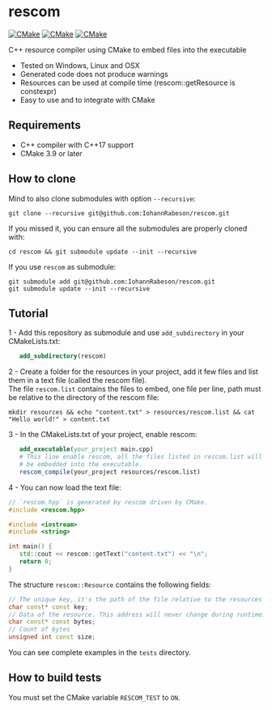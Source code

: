 # rescom 
[![CMake](https://github.com/IohannRabeson/rescom/actions/workflows/linux.yml/badge.svg)](https://github.com/IohannRabeson/rescom/actions/workflows/linux.yml)
[![CMake](https://github.com/IohannRabeson/rescom/actions/workflows/macos.yml/badge.svg)](https://github.com/IohannRabeson/rescom/actions/workflows/macos.yml)
[![CMake](https://github.com/IohannRabeson/rescom/actions/workflows/windows.yml/badge.svg)](https://github.com/IohannRabeson/rescom/actions/workflows/windows.yml)

C++ resource compiler using CMake to embed files into the executable

 - Tested on Windows, Linux and OSX
 - Generated code does not produce warnings
 - Resources can be used at compile time (rescom::getResource is constexpr)
 - Easy to use and to integrate with CMake

## Requirements
 - C++ compiler with C++17 support
 - CMake 3.9 or later

## How to clone
Mind to also clone submodules with option `--recursive`:
```shell
git clone --recursive git@github.com:IohannRabeson/rescom.git
```
If you missed it, you can ensure all the submodules are properly cloned with:
```shell
cd rescom && git submodule update --init --recursive
```
If you use `rescom` as submodule:
```shell
git submodule add git@github.com:IohannRabeson/rescom.git
git submodule update --init --recursive
```

## Tutorial

 1 - Add this repository as submodule and use `add_subdirectory` in your CMakeLists.txt:
 ```cmake
    add_subdirectory(rescom)
```
 2 - Create a folder for the resources in your project, add it few files and list them in a text file (called the rescom file).  
The file `rescom.list` contains the files to embed, one file per line, path must be relative to
the directory of the rescom file:  
 ```shell
mkdir resources && echo "content.txt" > resources/rescom.list && cat "Hello world!" > content.txt
```
 3 - In the CMakeLists.txt of your project, enable rescom:
 ```cmake
    add_executable(your_project main.cpp)
    # This line enable rescom, all the files listed in rescom.list will
    # be embedded into the executable.
    rescom_compile(your_project resources/rescom.list)
```
 4 - You can now load the text file:
 ```c++
// `rescom.hpp` is generated by rescom driven by CMake.
#include <rescom.hpp>  

#include <iostream>
#include <string>

int main() {
    std::cout << rescom::getText("content.txt") << "\n";
    return 0;
}
 ```

The structure `rescom::Resource` contains the following fields: 
```c++
// The unique key, it's the path of the file relative to the resources file list
char const* const key;
// Data of the resource. This address will never change during runtime.
char const* const bytes;
// Count of bytes
unsigned int const size;
```

You can see complete examples in the `tests` directory.

## How to build tests
You must set the CMake variable `RESCOM_TEST` to `ON`.

